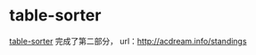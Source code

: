 # table-sorter

[table-sorter](http://my.ss.sysu.edu.cn/wiki/display/SPSP/Lab+02.+Table+Sorter)
完成了第二部分，
url：http://acdream.info/standings
